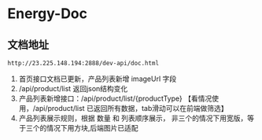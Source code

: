 # Energy-Doc

## 文档地址
```
http://23.225.148.194:2888/dev-api/doc.html
```

1. 首页接口文档已更新，产品列表新增 imageUrl 字段
2. /api/product/list 返回json结构变化
3. 产品列表新增接口：/api/product/list/{productType}   【看情况使用，/api/product/list 已返回所有数据，tab滑动可以在前端做筛选】
4. 产品列表展示规则，根据 数量 和 列表顺序展示， 非三个的情况下用宽版，等于三个的情况下用方块,后端图片已适配
